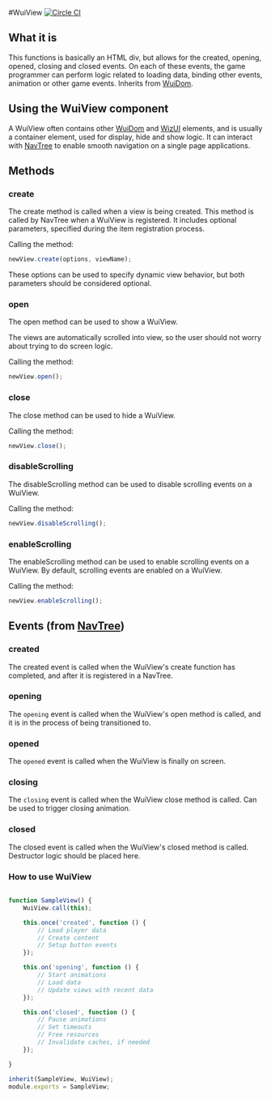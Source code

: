 #WuiView
[![Circle CI](https://circleci.com/gh/WizUI/WuiView/tree/master.svg?style=svg)](https://circleci.com/gh/WizUI/WuiView/tree/master)

## What it is

This functions is basically an HTML div, but allows for the created, opening, opened, closing and
closed events. On each of these events, the game programmer can perform logic related to loading
data, binding other events, animation or other game events. Inherits from [WuiDom].

## Using the WuiView component

A WuiView often contains other [WuiDom] and [WizUI] elements, and is usually a container element, used
for display, hide and show logic.
It can interact with [NavTree](https://github.com/Wizcorp/NavTree) to enable smooth navigation
on a single page applications.

## Methods

### create

The create method is called when a view is being created.
This method is called by NavTree when a WuiView is registered.
It includes optional parameters, specified during the item registration
process.

Calling the method:

```javascript
newView.create(options, viewName);
```

These options can be used to specify dynamic view behavior, but both parameters should be
considered optional.

### open

The open method can be used to show a WuiView.

The views are automatically scrolled into view,
so the user should not worry about trying to do screen logic.

Calling the method:

```javascript
newView.open();
```

### close

The close method can be used to hide a WuiView.

Calling the method:

```javascript
newView.close();
```

### disableScrolling

The disableScrolling method can be used to disable scrolling events on a WuiView.

Calling the method:

```javascript
newView.disableScrolling();
```

### enableScrolling

The enableScrolling method can be used to enable scrolling events on a WuiView. By default,
scrolling events are enabled on a WuiView.

Calling the method:

```javascript
newView.enableScrolling();
```

## Events (from [NavTree](https://github.com/Wizcorp/NavTree))

### created

The created event is called when the WuiView's create function has completed, and after it is
registered in a NavTree.

### opening

The `opening` event is called when the WuiView's open method is called,
and it is in the process of being transitioned to.

### opened

The `opened` event is called when the WuiView is finally on screen.

### closing

The `closing` event is called when the WuiView close method is called.
Can be used to trigger closing animation.

### closed

The closed event is called when the WuiView's closed method is called.
Destructor logic should be placed here.

### How to use WuiView

```javascript

function SampleView() {
	WuiView.call(this);

	this.once('created', function () {
		// Load player data
		// Create content
		// Setup button events
	});

	this.on('opening', function () {
		// Start animations
		// Load data
		// Update views with recent data
	});

	this.on('closed', function () {
		// Pause animations
		// Set timeouts
		// Free resources
		// Invalidate caches, if needed
	});

}

inherit(SampleView, WuiView);
module.exports = SampleView;
```

[WuiDom]: http://github.com/WizUI/WuiDom
[WizUI]: http://wizui.github.io/
